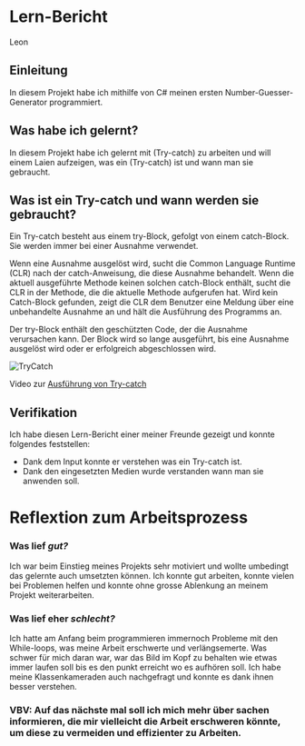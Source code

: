 # Lern-Bericht
Leon

## Einleitung

In diesem Projekt habe ich mithilfe von C# meinen ersten Number-Guesser-Generator programmiert.

## Was habe ich gelernt?

In diesem Projekt habe ich gelernt mit (Try-catch) zu arbeiten und will einem Laien aufzeigen, was ein (Try-catch) ist und wann man sie gebraucht.

## Was ist ein Try-catch und wann werden sie gebraucht?

Ein Try-catch besteht aus einem try-Block, gefolgt von einem catch-Block. Sie werden immer bei einer Ausnahme verwendet.

Wenn eine Ausnahme ausgelöst wird, sucht die Common Language Runtime (CLR) nach der catch-Anweisung, die diese Ausnahme behandelt. Wenn die aktuell ausgeführte Methode keinen solchen catch-Block enthält, sucht die CLR in der Methode, die die aktuelle Methode aufgerufen hat. Wird kein Catch-Block gefunden, zeigt die CLR dem Benutzer eine Meldung über eine unbehandelte Ausnahme an und hält die Ausführung des Programms an.

Der try-Block enthält den geschützten Code, der die Ausnahme verursachen kann. Der Block wird so lange ausgeführt, bis eine Ausnahme ausgelöst wird oder er erfolgreich abgeschlossen wird.

![TryCatch](https://user-images.githubusercontent.com/89085609/191699427-346a5f05-1e88-4d8f-a7fa-3e40e69241af.png)

Video zur [Ausführung von Try-catch](https://www.youtube.com/watch?v=5gA1ZA_dSnk) 

## Verifikation

Ich habe diesen Lern-Bericht einer meiner Freunde gezeigt und konnte folgendes feststellen:

- Dank dem Input konnte er verstehen was ein Try-catch ist.
- Dank den eingesetzten Medien wurde verstanden wann man sie anwenden soll.

# Reflextion zum Arbeitsprozess

### Was lief *gut?*

Ich war beim Einstieg meines Projekts sehr motiviert und wollte umbedingt das gelernte auch umsetzten können. Ich konnte gut arbeiten, konnte vielen bei Problemen helfen und konnte ohne grosse Ablenkung an meinem Projekt weiterarbeiten.

### Was lief eher *schlecht?*

Ich hatte am Anfang beim programmieren immernoch Probleme mit den While-loops, was meine Arbeit erschwerte und verlängsemerte. Was schwer für mich daran war, war das Bild im Kopf zu behalten wie etwas immer laufen soll bis es den punkt erreicht wo es aufhören soll. Ich habe meine Klassenkameraden auch nachgefragt und konnte es dank ihnen besser verstehen. 

### VBV: Auf das nächste mal soll ich mich mehr über sachen informieren, die mir vielleicht die Arbeit erschweren könnte, um diese zu vermeiden und effizienter zu Arbeiten.
